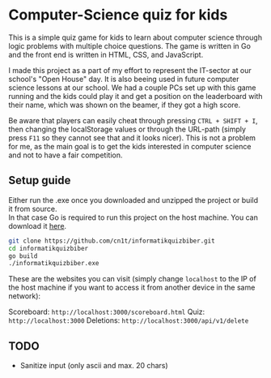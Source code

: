 # Computer-Science quiz for kids
This is a simple quiz game for kids to learn about computer science through logic problems with multiple choice questions.
The game is written in Go and the front end is written in HTML, CSS, and JavaScript.

I made this project as a part of my effort to represent the IT-sector at our school's "Open House" day.
It is also beeing used in future computer science lessons at our school.
We had a couple PCs set up with this game running and the kids could play it and get a position on the leaderboard with their name, which was shown on the beamer, if they got a high score.

Be aware that players can easily cheat through pressing ```CTRL + SHIFT + I```, then changing the localStorage values or through the URL-path (simply press ```F11``` so they cannot see that and it looks nicer).
This is not a problem for me, as the main goal is to get the kids interested in computer science and not to have a fair competition.


## Setup guide

Either run the .exe once you downloaded and unzipped the project or build it from source.<br>
In that case Go is required to run this project on the host machine. You can download it [here](https://golang.org/dl/).

```sh
git clone https://github.com/cn1t/informatikquizbiber.git
cd informatikquizbiber
go build
./informatikquizbiber.exe
```

These are the websites you can visit (simply change ```localhost``` to the IP of the host machine if you want to access it from another device in the same network):

Scoreboard: `http://localhost:3000/scoreboard.html`
Quiz: `http://localhost:3000`
Deletions: `http://localhost:3000/api/v1/delete`



## TODO
- Sanitize input (only ascii and max. 20 chars)